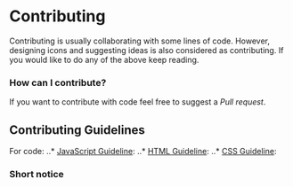 # Contributing
Contributing is usually collaborating with some lines of code. However, designing icons and suggesting ideas is also considered as contributing. If you would like to do any of the above keep reading.

### How can I contribute?
If you want to contribute with code feel free to suggest a *Pull request*.

## Contributing Guidelines 
For code:
..* [JavaScript Guideline]():
..* [HTML Guideline]():
..* [CSS Guideline]():


### Short notice
